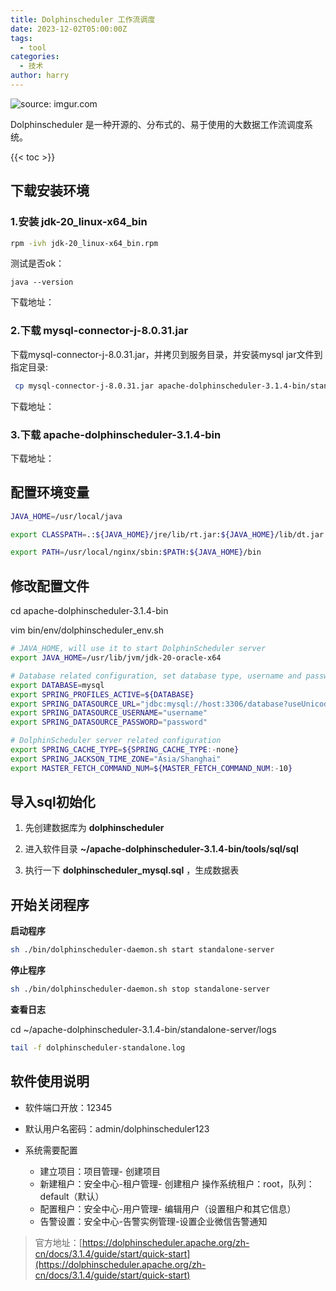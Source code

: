 ```yaml
---
title: Dolphinscheduler 工作流调度
date: 2023-12-02T05:00:00Z
tags:
  - tool
categories:
  - 技术
author: harry
---
```


<img src="https://i.imgur.com/QinVfH5.jpg" title="source: imgur.com" />

Dolphinscheduler 是一种开源的、分布式的、易于使用的大数据工作流调度系统。

<!--more-->

{{< toc >}}

## 下载安装环境

### 1.安装 jdk-20_linux-x64_bin

```sh
rpm -ivh jdk-20_linux-x64_bin.rpm
```

测试是否ok：

`java --version`

下载地址：

### 2.下载 mysql-connector-j-8.0.31.jar

下载mysql-connector-j-8.0.31.jar，并拷贝到服务目录，并安装mysql jar文件到指定目录:

```sh
 cp mysql-connector-j-8.0.31.jar apache-dolphinscheduler-3.1.4-bin/standalone-server/libs/standalone-server/ 
 ```

下载地址：

### 3.下载 apache-dolphinscheduler-3.1.4-bin


下载地址：



## 配置环境变量

```sh
JAVA_HOME=/usr/local/java 

export CLASSPATH=.:${JAVA_HOME}/jre/lib/rt.jar:${JAVA_HOME}/lib/dt.jar:${JAVA_HOME}/lib/tools.jar 

export PATH=/usr/local/nginx/sbin:$PATH:${JAVA_HOME}/bin

```



## 修改配置文件

cd apache-dolphinscheduler-3.1.4-bin

vim bin/env/dolphinscheduler_env.sh

```sh
# JAVA_HOME, will use it to start DolphinScheduler server
export JAVA_HOME=/usr/lib/jvm/jdk-20-oracle-x64

# Database related configuration, set database type, username and password
export DATABASE=mysql
export SPRING_PROFILES_ACTIVE=${DATABASE}
export SPRING_DATASOURCE_URL="jdbc:mysql://host:3306/database?useUnicode=true&characterEncoding=UTF-8&useSSL=false"
export SPRING_DATASOURCE_USERNAME="username"
export SPRING_DATASOURCE_PASSWORD="password"

# DolphinScheduler server related configuration
export SPRING_CACHE_TYPE=${SPRING_CACHE_TYPE:-none}
export SPRING_JACKSON_TIME_ZONE="Asia/Shanghai"
export MASTER_FETCH_COMMAND_NUM=${MASTER_FETCH_COMMAND_NUM:-10}

```

## 导入sql初始化

1. 先创建数据库为 **dolphinscheduler**

2. 进入软件目录 **~/apache-dolphinscheduler-3.1.4-bin/tools/sql/sql**

3. 执行一下 **dolphinscheduler_mysql.sql** ，生成数据表


## 开始关闭程序

**启动程序**

```sh
sh ./bin/dolphinscheduler-daemon.sh start standalone-server
```

**停止程序**

```sh
sh ./bin/dolphinscheduler-daemon.sh stop standalone-server
```

**查看日志**

cd ~/apache-dolphinscheduler-3.1.4-bin/standalone-server/logs

```sh
tail -f dolphinscheduler-standalone.log
```



## 软件使用说明

- 软件端口开放：12345

- 默认用户名密码：admin/dolphinscheduler123

- 系统需要配置
  - 建立项目：项目管理- 创建项目
  - 新建租户：安全中心-租户管理- 创建租户 操作系统租户：root，队列：default（默认）
  - 配置租户：安全中心-用户管理- 编辑用户（设置租户和其它信息）
  - 告警设置：安全中心-告警实例管理-设置企业微信告警通知


> 官方地址：[https://dolphinscheduler.apache.org/zh-cn/docs/3.1.4/guide/start/quick-start](https://dolphinscheduler.apache.org/zh-cn/docs/3.1.4/guide/start/quick-start)
